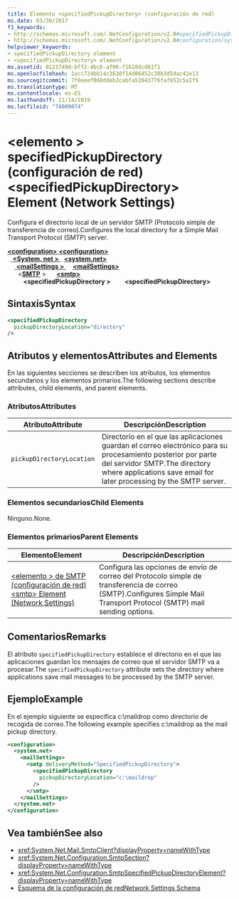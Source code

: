 ```yaml
---
title: Elemento <specifiedPickupDirectory> (configuración de red)
ms.date: 03/30/2017
f1_keywords:
- http://schemas.microsoft.com/.NetConfiguration/v2.0#specifiedPickupDirectory
- http://schemas.microsoft.com/.NetConfiguration/v2.0#configuration/system.net/mailSettings/smtp/specifiedPickupDirectory
helpviewer_keywords:
- specifiedPickupDirectory element
- <specifiedPickupDirectory> element
ms.assetid: 0121f49d-bff2-4bc6-af06-f1628dcd61f1
ms.openlocfilehash: 1acc724bb14c3610f14d06452c30b3d5dac42e13
ms.sourcegitcommit: 7f8eeef060ddeb2cabfa52843776faf652c5a1f5
ms.translationtype: MT
ms.contentlocale: es-ES
ms.lasthandoff: 11/14/2019
ms.locfileid: "74089074"
---
```

# <a name="specifiedpickupdirectory-element-network-settings"></a><span data-ttu-id="c8b5b-102">\<elemento > specifiedPickupDirectory (configuración de red)</span><span class="sxs-lookup"><span data-stu-id="c8b5b-102">\<specifiedPickupDirectory> Element (Network Settings)</span></span>
<span data-ttu-id="c8b5b-103">Configura el directorio local de un servidor SMTP (Protocolo simple de transferencia de correo).</span><span class="sxs-lookup"><span data-stu-id="c8b5b-103">Configures the local directory for a Simple Mail Transport Protocol (SMTP) server.</span></span>  
  
<span data-ttu-id="c8b5b-104">[ **\<configuration>** ](../configuration-element.md)</span><span class="sxs-lookup"><span data-stu-id="c8b5b-104">[**\<configuration>**](../configuration-element.md)</span></span>\
<span data-ttu-id="c8b5b-105">&nbsp;&nbsp;[ **\<System. net >** ](system-net-element-network-settings.md)</span><span class="sxs-lookup"><span data-stu-id="c8b5b-105">&nbsp;&nbsp;[**\<system.net>**](system-net-element-network-settings.md)</span></span>\
<span data-ttu-id="c8b5b-106">&nbsp;&nbsp;&nbsp;&nbsp;[ **\<mailSettings >** ](mailsettings-element-network-settings.md)</span><span class="sxs-lookup"><span data-stu-id="c8b5b-106">&nbsp;&nbsp;&nbsp;&nbsp;[**\<mailSettings>**](mailsettings-element-network-settings.md)</span></span>\
<span data-ttu-id="c8b5b-107">&nbsp;&nbsp;&nbsp;&nbsp;&nbsp;&nbsp;\<[**SMTP**](smtp-element-network-settings.md) ></span><span class="sxs-lookup"><span data-stu-id="c8b5b-107">&nbsp;&nbsp;&nbsp;&nbsp;&nbsp;&nbsp;[**\<smtp>**](smtp-element-network-settings.md)</span></span>\
<span data-ttu-id="c8b5b-108">&nbsp;&nbsp;&nbsp;&nbsp;&nbsp;&nbsp;&nbsp;&nbsp; **\<specifiedPickupDirectory >**</span><span class="sxs-lookup"><span data-stu-id="c8b5b-108">&nbsp;&nbsp;&nbsp;&nbsp;&nbsp;&nbsp;&nbsp;&nbsp;**\<specifiedPickupDirectory>**</span></span>  
  
## <a name="syntax"></a><span data-ttu-id="c8b5b-109">Sintaxis</span><span class="sxs-lookup"><span data-stu-id="c8b5b-109">Syntax</span></span>  
  
```xml  
<specifiedPickupDirectory  
  pickupDirectoryLocation="directory"   
/>  
```  
  
## <a name="attributes-and-elements"></a><span data-ttu-id="c8b5b-110">Atributos y elementos</span><span class="sxs-lookup"><span data-stu-id="c8b5b-110">Attributes and Elements</span></span>  
 <span data-ttu-id="c8b5b-111">En las siguientes secciones se describen los atributos, los elementos secundarios y los elementos primarios.</span><span class="sxs-lookup"><span data-stu-id="c8b5b-111">The following sections describe attributes, child elements, and parent elements.</span></span>  
  
### <a name="attributes"></a><span data-ttu-id="c8b5b-112">Atributos</span><span class="sxs-lookup"><span data-stu-id="c8b5b-112">Attributes</span></span>  
  
|<span data-ttu-id="c8b5b-113">Atributo</span><span class="sxs-lookup"><span data-stu-id="c8b5b-113">Attribute</span></span>|<span data-ttu-id="c8b5b-114">Descripción</span><span class="sxs-lookup"><span data-stu-id="c8b5b-114">Description</span></span>|  
|---------------|-----------------|  
|`pickupDirectoryLocation`|<span data-ttu-id="c8b5b-115">Directorio en el que las aplicaciones guardan el correo electrónico para su procesamiento posterior por parte del servidor SMTP.</span><span class="sxs-lookup"><span data-stu-id="c8b5b-115">The directory where applications save email for later processing by the SMTP server.</span></span>|  
  
### <a name="child-elements"></a><span data-ttu-id="c8b5b-116">Elementos secundarios</span><span class="sxs-lookup"><span data-stu-id="c8b5b-116">Child Elements</span></span>  
 <span data-ttu-id="c8b5b-117">Ninguno.</span><span class="sxs-lookup"><span data-stu-id="c8b5b-117">None.</span></span>  
  
### <a name="parent-elements"></a><span data-ttu-id="c8b5b-118">Elementos primarios</span><span class="sxs-lookup"><span data-stu-id="c8b5b-118">Parent Elements</span></span>  
  
|<span data-ttu-id="c8b5b-119">Elemento</span><span class="sxs-lookup"><span data-stu-id="c8b5b-119">Element</span></span>|<span data-ttu-id="c8b5b-120">Descripción</span><span class="sxs-lookup"><span data-stu-id="c8b5b-120">Description</span></span>|  
|-------------|-----------------|  
|[<span data-ttu-id="c8b5b-121">\<elemento > de SMTP (configuración de red)</span><span class="sxs-lookup"><span data-stu-id="c8b5b-121">\<smtp> Element (Network Settings)</span></span>](smtp-element-network-settings.md)|<span data-ttu-id="c8b5b-122">Configura las opciones de envío de correo del Protocolo simple de transferencia de correo (SMTP).</span><span class="sxs-lookup"><span data-stu-id="c8b5b-122">Configures Simple Mail Transport Protocol (SMTP) mail sending options.</span></span>|  
  
## <a name="remarks"></a><span data-ttu-id="c8b5b-123">Comentarios</span><span class="sxs-lookup"><span data-stu-id="c8b5b-123">Remarks</span></span>  
 <span data-ttu-id="c8b5b-124">El atributo `specifiedPickupDirectory` establece el directorio en el que las aplicaciones guardan los mensajes de correo que el servidor SMTP va a procesar.</span><span class="sxs-lookup"><span data-stu-id="c8b5b-124">The `specifiedPickupDirectory` attribute sets the directory where applications save mail messages to be processed by the SMTP server.</span></span>  
  
## <a name="example"></a><span data-ttu-id="c8b5b-125">Ejemplo</span><span class="sxs-lookup"><span data-stu-id="c8b5b-125">Example</span></span>  
 <span data-ttu-id="c8b5b-126">En el ejemplo siguiente se especifica c:\maildrop como directorio de recogida de correo.</span><span class="sxs-lookup"><span data-stu-id="c8b5b-126">The following example specifies c:\maildrop as the mail pickup directory.</span></span>  
  
```xml  
<configuration>  
  <system.net>  
    <mailSettings>  
      <smtp deliveryMethod="SpecifiedPickupDirectory">  
        <specifiedPickupDirectory  
          pickupDirectoryLocation="c:\maildrop"  
        />  
      </smtp>  
    </mailSettings>  
  </system.net>  
</configuration>  
```  
  
## <a name="see-also"></a><span data-ttu-id="c8b5b-127">Vea también</span><span class="sxs-lookup"><span data-stu-id="c8b5b-127">See also</span></span>

- <xref:System.Net.Mail.SmtpClient?displayProperty=nameWithType>
- <xref:System.Net.Configuration.SmtpSection?displayProperty=nameWithType>
- <xref:System.Net.Configuration.SmtpSpecifiedPickupDirectoryElement?displayProperty=nameWithType>
- [<span data-ttu-id="c8b5b-128">Esquema de la configuración de red</span><span class="sxs-lookup"><span data-stu-id="c8b5b-128">Network Settings Schema</span></span>](index.md)
